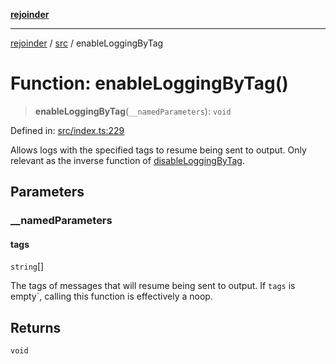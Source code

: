 [**rejoinder**](../../README.md)

***

[rejoinder](../../README.md) / [src](../README.md) / enableLoggingByTag

# Function: enableLoggingByTag()

> **enableLoggingByTag**(`__namedParameters`): `void`

Defined in: [src/index.ts:229](https://github.com/Xunnamius/rejoinder/blob/03e489ef814eb76375bd7c5b909232208414323d/src/index.ts#L229)

Allows logs with the specified tags to resume being sent to output. Only relevant as the inverse function of [disableLoggingByTag](disableLoggingByTag.md).

## Parameters

### \_\_namedParameters

#### tags

`string`[]

The tags of messages that will resume being sent to output. If `tags` is
empty`, calling this function is effectively a noop.

## Returns

`void`
